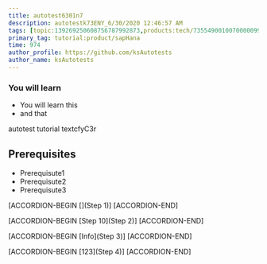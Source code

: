 ```yaml
---
title: autotest6301n7
description: autotestk73ENY_6/30/2020 12:46:57 AM
tags: [topic:139269250608756787992873,products:tech/73554900100700000996,tutorial:experience/advanced]
primary_tag: tutorial:product/sapHana
time: 974
author_profile: https://github.com/ksAutotests
author_name: ksAutotests
---
```

### You will learn
- You will learn this
- and that

autotest tutorial textcfyC3r

## Prerequisites
- Prerequisute1
- Prerequisute2
- Prerequisute3

[ACCORDION-BEGIN [](Step 1)]
[ACCORDION-END]

[ACCORDION-BEGIN [Step 10](Step 2)]
[ACCORDION-END]

[ACCORDION-BEGIN [Info](Step 3)]
[ACCORDION-END]

[ACCORDION-BEGIN [123](Step 4)]
[ACCORDION-END]

